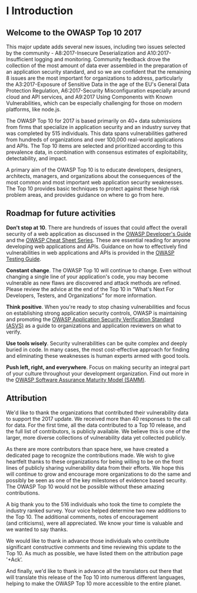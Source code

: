 # I Introduction
## Welcome to the OWASP Top 10 2017

This major update adds several new issues, including two issues selected by the community - A8:2017-Insecure Deserialization and A10:2017-Insufficient logging and monitoring. Community feedback drove the collection of the most amount of data ever assembled in the preparation of an application security standard, and so we are confident that the remaining 8 issues are the most important for organizations to address, particularly the A3:2017-Exposure of Sensitive Data in the age of the EU's General Data Protection Regulation, A6:2017-Security Misconfiguration especially around cloud and API services, and A9:2017 Using Components with Known Vulnerabilities, which can be especially challenging for those on modern platforms, like node.js. 

The OWASP Top 10 for 2017 is based primarily on 40+ data submissions from firms that specialize in application security and an industry survey that was completed by 515 individuals. This data spans vulnerabilities gathered from hundreds of organizations and over 100,000 real-world applications and APIs. The Top 10 items are selected and prioritized according to this prevalence data, in combination with consensus estimates of exploitability, detectability, and impact.

A primary aim of the OWASP Top 10 is to educate developers, designers, architects, managers, and organizations about the consequences of the most common and most important web application security weaknesses. The Top 10 provides basic techniques to protect against these high risk problem areas, and provides guidance on where to go from here.

## Roadmap for future activities

**Don't stop at 10**. There are hundreds of issues that could affect the overall security of a web application as discussed in the [OWASP Developer's Guide](https://www.owasp.org/index.php/OWASP_Guide_Project) and the [OWASP Cheat Sheet Series](https://www.owasp.org/index.php/Category:Cheatsheets). These are essential reading for anyone developing web applications and APIs. Guidance on how to effectively find vulnerabilities in web applications and APIs is provided in the [OWASP Testing Guide](https://www.owasp.org/index.php/OWASP_Testing_Project).

**Constant change**. The OWASP Top 10 will continue to change. Even without changing a single line of your application's code, you may become vulnerable as new flaws are discovered and attack methods are refined. Please review the advice at the end of the Top 10 in “What's Next For Developers, Testers, and Organizations” for more information.

**Think positive**. When you're ready to stop chasing vulnerabilities and focus on establishing strong application security controls, OWASP is maintaining and promoting the [OWASP Application Security Verification Standard (ASVS)](https://www.owasp.org/index.php/ASVS) as a guide to organizations and application reviewers on what to verify.

**Use tools wisely**. Security vulnerabilities can be quite complex and deeply buried in code. In many cases, the most cost-effective approach for finding and eliminating these weaknesses is human experts armed with good tools.

**Push left, right, and everywhere**. Focus on making security an integral part of your culture throughout your development organization. Find out more in the [OWASP Software Assurance Maturity Model (SAMM)](https://www.owasp.org/index.php/OWASP_SAMM_Project).

## Attribution

We'd like to thank the organizations that contributed their vulnerability data to support the 2017 update. We received more than 40 responses to the call for data. For the first time, all the data contributed to a Top 10 release, and the full list of contributors, is publicly available. We believe this is one of the larger, more diverse collections of vulnerability data yet collected publicly.

As there are more contributors than space here, we have created a dedicated page to recognize the contributions made. We wish to give heartfelt thanks to these organizations for being willing to be on the front lines of publicly sharing vulnerability data from their efforts. We hope this will continue to grow and encourage more organizations to do the same and possibly be seen as one of the key milestones of evidence based security. The OWASP Top 10 would not be possible without these amazing contributions.

A big thank you to the 516 individuals who took the time to complete the industry ranked survey. Your voice helped determine two new additions to the Top 10. The additional comments, notes of encouragement (and criticisms), were all appreciated. We know your time is valuable and we wanted to say thanks.

We would like to thank in advance those individuals who contribute significant constructive comments and time reviewing this update to the Top 10. As much as possible, we have listed them on the attribution page '+Ack’.

And finally, we'd like to thank in advance all the translators out there that will translate this release of the Top 10 into numerous different languages, helping to make the OWASP Top 10 more accessible to the entire planet.
